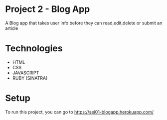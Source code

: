 # Project 2 - Blog App
A Blog app that takes user info before they can read,edit,delete or submit an article

# Technologies
* HTML
* CSS
* JAVASCRIPT
* RUBY (SINATRA)

# Setup
To run this project, you can go to https://sei01-blogapp.herokuapp.com/
